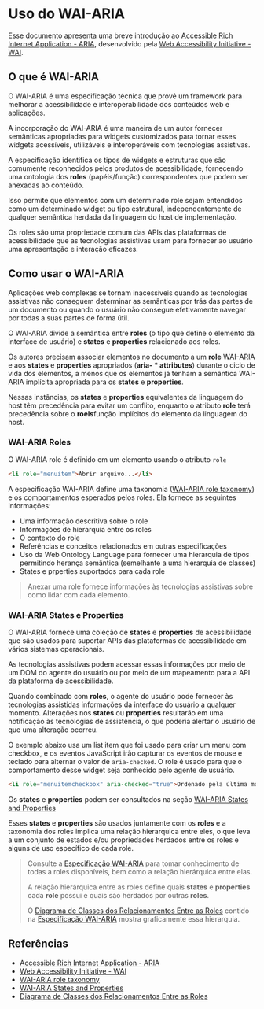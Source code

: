 # Uso do WAI-ARIA

Esse documento apresenta uma breve introdução ao [Accessible Rich Internet Application - ARIA][1], desenvolvido pela [Web Accessibility Initiative - WAI][2].

## O que é WAI-ARIA

O WAI-ARIA é uma especificação técnica que provê um framework para melhorar a acessibilidade e interoperabilidade dos conteúdos web e aplicações.

A incorporação do WAI-ARIA é uma maneira de um autor fornecer semânticas apropriadas para widgets customizados para tornar esses widgets acessíveis, utilizáveis e interoperáveis com tecnologias assistivas.

A especificação identifica os tipos de widgets e estruturas que são comumente reconhecidos pelos produtos de acessibilidade, fornecendo uma ontologia dos **roles** (papéis/função) correspondentes que podem ser anexadas ao conteúdo.

Isso permite que elementos com um determinado role sejam entendidos como um determinado widget ou tipo estrutural, independentemente de qualquer semântica herdada da linguagem do host de implementação.

Os roles são uma propriedade comum das APIs das plataformas de acessibilidade que as tecnologias assistivas usam para fornecer ao usuário uma apresentação e interação eficazes.

## Como usar o WAI-ARIA

Aplicações web complexas se tornam inacessíveis quando as tecnologias assistivas não conseguem determinar as semânticas por trás das partes de um documento ou quando o usuário não consegue efetivamente navegar por todas a suas partes de forma útil.

O WAI-ARIA divide a semântica entre **roles** (o tipo que define o elemento da interface de usuário) e **states** e **properties** relacionado aos roles.

Os autores precisam associar elementos no documento a um **role** WAI-ARIA e aos **states** e **properties** apropriados (**aria- \* attributes**) durante o ciclo de vida dos elementos, a menos que os elementos já tenham a semântica WAI-ARIA implícita apropriada para os **states** e **properties**.

Nessas instâncias, os **states** e **properties** equivalentes da linguagem do host têm precedência para evitar um conflito, enquanto o atributo **role** terá precedência sobre o **roels**função implícitos do elemento da linguagem do host.

### WAI-ARIA Roles

O WAI-ARIA role é definido em um elemento usando o atributo `role`

```html
<li role="menuitem">Abrir arquivo...</li>
```

A especificação WAI-ARIA define uma taxonomia ([WAI-ARIA role taxonomy][3]) e os comportamentos esperados pelos roles. Ela fornece as seguintes informações:

-   Uma informação descritiva sobre o role
-   Informações de hierarquia entre os roles
-   O contexto do role
-   Referências e conceitos relacionados em outras especificações
-   Uso da Web Ontology Language para fornecer uma hierarquia
    de tipos permitindo herança semântica (semelhante a uma hierarquia de classes)
-   States e prperties suportados para cada role

> Anexar uma role fornece informações às tecnologias assistivas sobre como lidar com cada elemento.

### WAI-ARIA States e Properties

O WAI-ARIA fornece uma coleção de **states** e **properties** de acessibilidade que são usados para suportar APIs das plataformas de acessibilidade em vários sistemas operacionais.

As tecnologias assistivas podem acessar essas informações por meio de um DOM do agente do usuário ou por meio de um mapeamento para a API da plataforma de acessibilidade.

Quando combinado com **roles**, o agente do usuário pode fornecer às tecnologias assistidas informações da interface do usuário a qualquer momento. Alterações nos **states** ou **properties** resultarão em uma notificação às tecnologias de assistência, o que poderia alertar o usuário de que uma alteração ocorreu.

O exemplo abaixo usa um list item que foi usado para criar um menu com checkbox, e os eventos JavaScript irão capturar os eventos de mouse e teclado para alternar o valor de `aria-checked`. O role é usado para que o comportamento desse widget seja conhecido pelo agente de usuário.

```html
<li role="menuitemcheckbox" aria-checked="true">Ordenado pela última modificação</li>
```

Os **states** e **properties** podem ser consultados na seção [WAI-ARIA States and Properties][4]

Esses **states** e **properties** são usados juntamente com os **roles** e a taxonomia dos roles implica uma relação hierarquica entre eles, o que leva a um conjunto de estados e/ou propriedades herdados entre os roles e alguns de uso específico de cada role.

> Consulte a [Especificação WAI-ARIA][1] para tomar conhecimento de todas a roles disponíveis, bem como a relação hierárquica entre elas.
>
> A relação hierárquica entre as roles define quais **states** e **properties** cada **role** possui e quais são herdados por outras **roles**.
>
> O [Diagrama de Classes dos Relacionamentos Entre as Roles][5] contido na [Especificação WAI-ARIA][1] mostra graficamente essa hierarquia.

## Referências

-   [Accessible Rich Internet Application - ARIA][1]
-   [Web Accessibility Initiative - WAI][2]
-   [WAI-ARIA role taxonomy][3]
-   [WAI-ARIA States and Properties][4]
-   [Diagrama de Classes dos Relacionamentos Entre as Roles][5]

[1]: https://www.w3.org/TR/wai-aria/
[2]: https://www.w3.org/WAI/
[3]: https://www.w3.org/TR/wai-aria/#role_definitions
[4]: https://www.w3.org/TR/wai-aria/#states_and_properties
[5]: https://www.w3.org/TR/wai-aria/img/rdf_model.svg
